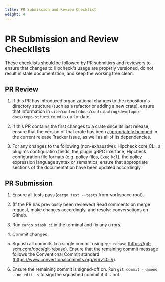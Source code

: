 ```yaml
---
title: PR Submission and Review Checklist
weight: 4
---
```


# PR Submission and Review Checklists

These checklists should be followed by PR submitters and reviewers to ensure 
that changes to Hipcheck's usage are properly versioned, do not result in
stale documentation, and keep the working tree clean. 

## PR Review

1. If this PR has introduced organizational changes to the repository's
   directory structure (such as a refactor or adding a new crate), ensure that
   information in
   `site/content/docs/contributing/developer-docs/repo-structure.md` is
   up-to-date.

2. If this PR contains the first changes to a crate since its last release,
   ensure that the version of that crate has been [appropriately bumped][semver]
   in the current release Tracker issue, as well as all of its dependencies.

3. For any changes to the following (non-exhaustive): Hipcheck core CLI, a
   plugin's configuration fields, the plugin gRPC interface, Hipcheck
   configuration file formats (e.g. policy files, `Exec.kdl`), the policy
   expression language syntax or semantics; ensure that appropriate sections of
   the documentation have been updated accordingly.

[semver]: https://semver.org/

## PR Submission

1. Ensure all tests pass (`cargo test --tests` from workspace root).

2. (If the PR has previously been reviewed) Read comments on merge request, make changes accordingly, and resolve conversations on Github. 

3. Run `cargo xtask ci` in the terminal and fix any errors.

4. Commit changes.

5. Squash all commits to a single commit using `git rebase` (https://git-scm.com/docs/git-rebase). Ensure that the remaining commit message follows the Conventional Commit standard (https://www.conventionalcommits.org/en/v1.0.0/).

6. Ensure the remaining commit is signed-off on. Run `git commit --amend --no-edit -s` to sign the squashed commit if it is not.
